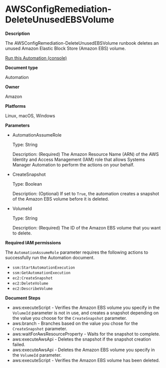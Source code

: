 # AWSConfigRemediation\-DeleteUnusedEBSVolume<a name="automation-aws-delete-ebs-volume"></a>

**Description**

The AWSConfigRemediation\-DeleteUnusedEBSVolume runbook deletes an unused Amazon Elastic Block Store \(Amazon EBS\) volume\.

[Run this Automation \(console\)](https://console.aws.amazon.com/systems-manager/automation/execute/AWSConfigRemediation-DeleteUnusedEBSVolume)

**Document type**

Automation

**Owner**

Amazon

**Platforms**

Linux, macOS, Windows

**Parameters**
+ AutomationAssumeRole

  Type: String

  Description: \(Required\) The Amazon Resource Name \(ARN\) of the AWS Identity and Access Management \(IAM\) role that allows Systems Manager Automation to perform the actions on your behalf\.
+ CreateSnapshot

  Type: Boolean

  Description: \(Optional\) If set to `True`, the automation creates a snapshot of the Amazon EBS volume before it is deleted\.
+ VolumeId

  Type: String

  Description: \(Required\) The ID of the Amazon EBS volume that you want to delete\.

**Required IAM permissions**

The `AutomationAssumeRole` parameter requires the following actions to successfully run the Automation document\.
+ `ssm:StartAutomationExecution`
+ `ssm:GetAutomationExecution`
+ `ec2:CreateSnapshot`
+ `ec2:DeleteVolume`
+ `ec2:DescribeVolume`

**Document Steps**
+ aws:executeScript \- Verifies the Amazon EBS volume you specify in the `VolumeId` parameter is not in use, and creates a snapshot depending on the value you choose for the `CreateSnapshot` parameter\.
+ aws:branch \- Branches based on the value you chose for the `CreateSnapshot` parameter\.
+ aws:waitForAwsResourceProperty \- Waits for the snapshot to complete\.
+ aws:executeAwsApi \- Deletes the snapshot if the snapshot creation failed\.
+ aws:executeAwsApi \- Deletes the Amazon EBS volume you specify in the `VolumeId` parameter\.
+ aws:executeScript \- Verifies the Amazon EBS volume has been deleted\.
